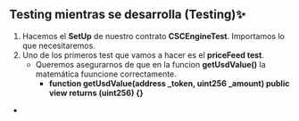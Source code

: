 ## Testing mientras se desarrolla (Testing)✨
1. Hacemos el **SetUp** de nuestro contrato **CSCEngineTest**. Importamos lo que necesitaremos.
2. Uno de los primeros test que vamos a hacer es el **priceFeed test**.
    - Queremos asegurarnos de que en la funcion **getUsdValue()** la matemática fuuncione correctamente.
      -  **function getUsdValue(address _token, uint256 _amount) public view returns (uint256) {}**
- 
    